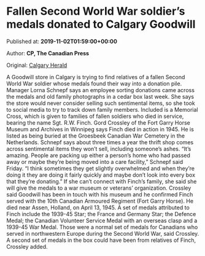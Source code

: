 
# Fallen Second World War soldier’s medals donated to Calgary Goodwill

Published at: **2019-11-02T01:59:00+00:00**

Author: **CP, The Canadian Press**

Original: [Calgary Herald](https://calgaryherald.com/news/local-news/fallen-second-world-war-soldiers-medals-donated-to-calgary-goodwill)

A Goodwill store in Calgary is trying to find relatives of a fallen Second World War soldier whose medals found their way into a donation pile.
Manager Lorna Schnepf says an employee sorting donations came across the medals and old family photographs in a cedar box last week.
She says the store would never consider selling such sentimental items, so she took to social media to try to track down family members.
Included is a Memorial Cross, which is given to families of fallen soldiers who died in service, bearing the name Sgt. R.W. Finch.
Gord Crossley of the Fort Garry Horse Museum and Archives in Winnipeg says Finch died in action in 1945.
He is listed as being buried at the Groesbeek Canadian War Cemetery in the Netherlands.
Schnepf says about three times a year the thrift shop comes across sentimental items they won’t sell, including someone’s ashes.
“It’s amazing. People are packing up either a person’s home who had passed away or maybe they’re being moved into a care facility,” Schnepf said Friday. “I think sometimes they get slightly overwhelmed and when they’re doing it they are doing it fairly quickly and maybe don’t look into every box that they’re donating.”
If she can’t connect with Finch’s family, she said she will give the medals to a war museum or veterans’ organization.
Crossley said Goodwill has been in touch with his museum and he confirmed Finch served with the 10th Canadian Armoured Regiment (Fort Garry Horse). He died near Assen, Holland, on April 13, 1945.
A set of medals attributed to Finch include the 1939-45 Star; the France and Germany Star; the Defence Medal; the Canadian Volunteer Service Medal with an overseas clasp and a 1939-45 War Medal.
Those were a normal set of medals for Canadians who served in northwestern Europe during the Second World War, said Crossley. A second set of medals in the box could have been from relatives of Finch, Crossley added.
